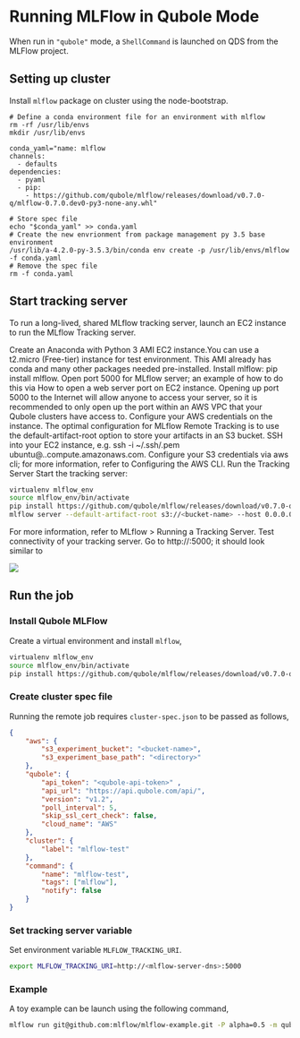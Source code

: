 # Running MLFlow in Qubole Mode


When run in `"qubole"` mode, a `ShellCommand` is launched on QDS from the MLFlow project. 

## Setting up cluster

Install `mlflow` package on cluster using the node-bootstrap.

```
# Define a conda environment file for an environment with mlflow
rm -rf /usr/lib/envs
mkdir /usr/lib/envs

conda_yaml="name: mlflow
channels:
  - defaults
dependencies:
  - pyaml
  - pip:
    - https://github.com/qubole/mlflow/releases/download/v0.7.0-q/mlflow-0.7.0.dev0-py3-none-any.whl"

# Store spec file
echo "$conda_yaml" >> conda.yaml
# Create the new envrionment from package management py 3.5 base environment
/usr/lib/a-4.2.0-py-3.5.3/bin/conda env create -p /usr/lib/envs/mlflow -f conda.yaml
# Remove the spec file
rm -f conda.yaml
```

## Start tracking server

To run a long-lived, shared MLflow tracking server, launch an EC2 instance to run the MLflow Tracking server.

Create an Anaconda with Python 3 AMI EC2 instance.You can use a t2.micro (Free-tier) instance for test environment. This AMI already has conda and many other packages needed pre-installed.
Install mlflow: pip install mlflow.
Open port 5000 for MLflow server; an example of how to do this via How to open a web server port on EC2 instance. Opening up port 5000 to the Internet will allow anyone to access your server, so it is recommended to only open up the port within an AWS VPC that your Qubole clusters have access to.
Configure your AWS credentials on the instance. The optimal configuration for MLflow Remote Tracking is to use the default-artifact-root option to store your artifacts in an S3 bucket.
SSH into your EC2 instance, e.g. ssh -i ~/.ssh/<key>.pem ubuntu@<hostname>.<region>.compute.amazonaws.com.
Configure your S3 credentials via aws cli; for more information, refer to Configuring the AWS CLI.
Run the Tracking Server
Start the tracking server: 
```sh
virtualenv mlflow_env
source mlflow_env/bin/activate
pip install https://github.com/qubole/mlflow/releases/download/v0.7.0-q/mlflow-0.7.0.dev0-py3-none-any.whl
mlflow server --default-artifact-root s3://<bucket-name> --host 0.0.0.0.
```
For more information, refer to MLflow > Running a Tracking Server.
Test connectivity of your tracking server. Go to http://<mlflow-server-dns>:5000; it should look similar to

![](https://docs.databricks.com/_static/images/mlflow/mlflow-web-ui.png)

## Run the job

### Install Qubole MLFlow

Create a virtual environment and install `mlflow`,

```sh
virtualenv mlflow_env
source mlflow_env/bin/activate
pip install https://github.com/qubole/mlflow/releases/download/v0.7.0-q/mlflow-0.7.0.dev0-py3-none-any.whl
```

### Create cluster spec file
Running the remote job requires `cluster-spec.json` to be passed as follows,

```json
{
    "aws": {
        "s3_experiment_bucket": "<bucket-name>",
        "s3_experiment_base_path": "<directory>"
    },
    "qubole": {
        "api_token": "<qubole-api-token>" ,
        "api_url": "https://api.qubole.com/api/",
        "version": "v1.2",
        "poll_interval": 5,
        "skip_ssl_cert_check": false,
        "cloud_name": "AWS"
    },
    "cluster": {
        "label": "mlflow-test"
    },
    "command": {
        "name": "mlflow-test",
        "tags": ["mlflow"],
        "notify": false
    }
}
```

### Set tracking server variable

Set environment variable `MLFLOW_TRACKING_URI`.

```sh
export MLFLOW_TRACKING_URI=http://<mlflow-server-dns>:5000
```

### Example

A toy example can be launch using the following command,

```sh
mlflow run git@github.com:mlflow/mlflow-example.git -P alpha=0.5 -m qubole --cluster-spec example/qubole_run_remote/cluster_spec.json
```